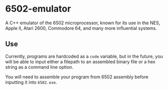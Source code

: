 # 6502-emulator

A C++ emulator of the 6502 microprocessor, known for its use in the NES, Apple II, Atari 2600, Commodore 64, and many more influential systems.

## Use
Currently, programs are hardcoded as a `code` variable, but in the future, you will be able to input either a filepath to an assembled binary file or a hex string as a command line option.

You will need to assemble your program from 6502 assembly before inputting it into `6502.exe`.